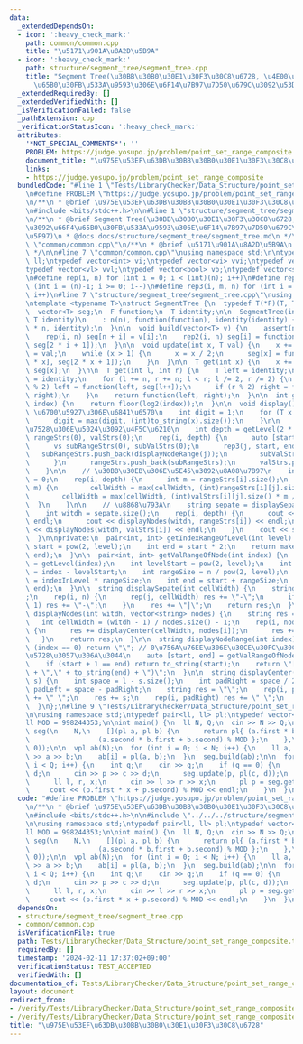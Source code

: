 ```yaml
---
data:
  _extendedDependsOn:
  - icon: ':heavy_check_mark:'
    path: common/common.cpp
    title: "\u5171\u901A\u8A2D\u5B9A"
  - icon: ':heavy_check_mark:'
    path: structure/segment_tree/segment_tree.cpp
    title: "Segment Tree(\u30BB\u30B0\u30E1\u30F3\u30C8\u6728, \u4E00\u70B9\u3092\u66F4\
      \u65B0\u30FB\u533A\u9593\u306E\u6F14\u7B97\u7D50\u679C\u3092\u53D6\u5F97)"
  _extendedRequiredBy: []
  _extendedVerifiedWith: []
  _isVerificationFailed: false
  _pathExtension: cpp
  _verificationStatusIcon: ':heavy_check_mark:'
  attributes:
    '*NOT_SPECIAL_COMMENTS*': ''
    PROBLEM: https://judge.yosupo.jp/problem/point_set_range_composite
    document_title: "\u975E\u53EF\u63DB\u30BB\u30B0\u30E1\u30F3\u30C8\u6728"
    links:
    - https://judge.yosupo.jp/problem/point_set_range_composite
  bundledCode: "#line 1 \"Tests/LibraryChecker/Data_Structure/point_set_range_composite.test.cpp\"\
    \n#define PROBLEM \"https://judge.yosupo.jp/problem/point_set_range_composite\"\
    \n/**\n * @brief \u975E\u53EF\u63DB\u30BB\u30B0\u30E1\u30F3\u30C8\u6728\n */\n\
    \n#include <bits/stdc++.h>\n\n#line 1 \"structure/segment_tree/segment_tree.cpp\"\
    \n/**\n * @brief Segment Tree(\u30BB\u30B0\u30E1\u30F3\u30C8\u6728, \u4E00\u70B9\
    \u3092\u66F4\u65B0\u30FB\u533A\u9593\u306E\u6F14\u7B97\u7D50\u679C\u3092\u53D6\
    \u5F97)\n * @docs docs/structure/segment_tree/segment_tree.md\n */\n\n#line 1\
    \ \"common/common.cpp\"\n/**\n * @brief \u5171\u901A\u8A2D\u5B9A\n * @docs docs/common/common.md\n\
    \ */\n\n#line 7 \"common/common.cpp\"\nusing namespace std;\n\ntypedef long long\
    \ ll;\ntypedef vector<int> vi;\ntypedef vector<vi> vvi;\ntypedef vector<ll> vl;\n\
    typedef vector<vl> vvl;\ntypedef vector<bool> vb;\ntypedef vector<string> vs;\n\
    \n#define rep(i, n) for (int i = 0; i < (int)(n); i++)\n#define rep2(i, n) for\
    \ (int i = (n)-1; i >= 0; i--)\n#define rep3(i, m, n) for (int i = (m); i < (int)(n);\
    \ i++)\n#line 7 \"structure/segment_tree/segment_tree.cpp\"\nusing namespace std;\n\
    \ntemplate <typename T>\nstruct SegmentTree {\n  typedef T(*F)(T, T);\n  int n;\n\
    \  vector<T> seg;\n  F function;\n  T identity;\n\n  SegmentTree(int n, F function,\
    \ T identity)\n    : n(n), function(function), identity(identity) {\n    seg.assign(2\
    \ * n, identity);\n  }\n\n  void build(vector<T> v) {\n    assert(n == (int)v.size());\n\
    \    rep(i, n) seg[n + i] = v[i];\n    rep2(i, n) seg[i] = function(seg[2 * i],\
    \ seg[2 * i + 1]);\n  }\n\n  void update(int x, T val) {\n    x += n;\n    seg[x]\
    \ = val;\n    while (x > 1) {\n      x = x / 2;\n      seg[x] = function(seg[2\
    \ * x], seg[2 * x + 1]);\n    }\n  }\n\n  T get(int x) {\n    x += n;\n    return\
    \ seg[x];\n  }\n\n  T get(int l, int r) {\n    T left = identity;\n    T right\
    \ = identity;\n    for (l += n, r += n; l < r; l /= 2, r /= 2) {\n      if (l\
    \ % 2) left = function(left, seg[l++]);\n      if (r % 2) right = function(seg[--r],\
    \ right);\n    }\n    return function(left, right);\n  }\n\n  int getLevel(int\
    \ index) {\n    return floor(log2(index));\n  }\n\n  void display() {\n    //\
    \ \u6700\u5927\u306E\u6841\u6570\n    int digit = 1;\n    for (T x : seg) {\n\
    \      digit = max(digit, (int)to_string(x).size());\n    }\n\n    // \u8868\u793A\
    \u7528\u306E\u5024\u3092\u4F5C\u6210\n    int depth = getLevel(2 * n);\n    vector<vs>\
    \ rangeStrs(0), valStrs(0);\n    rep(i, depth) {\n      auto [start, end] = getIndexRangeOfLevel(i);\n\
    \      vs subRangeStrs(0), subValStrs(0);\n      rep3(j, start, end) {\n     \
    \   subRangeStrs.push_back(displayNodeRange(j));\n        subValStrs.push_back(to_string(seg[j]));\n\
    \      }\n      rangeStrs.push_back(subRangeStrs);\n      valStrs.push_back(subValStrs);\n\
    \    }\n\n    // \u30BB\u30EB\u306E\u5E45\u3092\u8A08\u7B97\n    int cellWidth\
    \ = 0;\n    rep(i, depth) {\n      int m = rangeStrs[i].size();\n      rep(j,\
    \ m) {\n        cellWidth = max(cellWidth, (int)rangeStrs[i][j].size() * m / n);\n\
    \        cellWidth = max(cellWidth, (int)valStrs[i][j].size() * m / n);\n    \
    \  }\n    }\n\n    // \u8868\u793A\n    string sepate = displaySepate(cellWidth);\n\
    \    int witdh = sepate.size();\n    rep(i, depth) {\n      cout << sepate <<\
    \ endl;\n      cout << displayNodes(witdh, rangeStrs[i]) << endl;\n      cout\
    \ << displayNodes(witdh, valStrs[i]) << endl;\n    }\n    cout << sepate << endl;\n\
    \  }\n\nprivate:\n  pair<int, int> getIndexRangeOfLevel(int level) {\n    int\
    \ start = pow(2, level);\n    int end = start * 2;\n    return make_pair(start,\
    \ end);\n  }\n\n  pair<int, int> getValRangeOfNode(int index) {\n    int level\
    \ = getLevel(index);\n    int levelStart = pow(2, level);\n    int indexInLevel\
    \ = index - levelStart;\n    int rangeSize = n / pow(2, level);\n    int start\
    \ = indexInLevel * rangeSize;\n    int end = start + rangeSize;\n    return make_pair(start,\
    \ end);\n  }\n\n  string displaySepate(int cellWidth) {\n    string res = \"|\"\
    ;\n    rep(i, n) {\n      rep(j, cellWidth) res += \"-\";\n      if (i != n -\
    \ 1) res += \"-\";\n    }\n    res += \"|\";\n    return res;\n  }\n\n  string\
    \ displayNodes(int witdh, vector<string> nodes) {\n    string res = \"|\";\n \
    \   int cellWidth = (witdh - 1) / nodes.size() - 1;\n    rep(i, nodes.size())\
    \ {\n      res += displayCenter(cellWidth, nodes[i]);\n      res += \"|\";\n \
    \   }\n    return res;\n  }\n\n  string displayNodeRange(int index) {\n    if\
    \ (index == 0) return \"\"; // 0\u756A\u76EE\u306E\u30CE\u30FC\u30C9\u306F\u5B58\
    \u5728\u3057\u306A\u3044\n    auto [start, end] = getValRangeOfNode(index);\n\
    \    if (start + 1 == end) return to_string(start);\n    return \"[\" + to_string(start)\
    \ + \",\" + to_string(end) + \")\";\n  }\n\n  string displayCenter(int l, string\
    \ s) {\n    int space = l - s.size();\n    int padRight = space / 2;\n    int\
    \ padLeft = space - padRight;\n    string res = \"\";\n    rep(i, padLeft) res\
    \ += \" \";\n    res += s;\n    rep(i, padRight) res += \" \";\n    return res;\n\
    \  }\n};\n#line 9 \"Tests/LibraryChecker/Data_Structure/point_set_range_composite.test.cpp\"\
    \n\nusing namespace std;\ntypedef pair<ll, ll> pl;\ntypedef vector<pl> vpl;\n\n\
    ll MOD = 998244353;\n\nint main() {\n  ll N, Q;\n  cin >> N >> Q;\n\n  SegmentTree<pl>\
    \ seg(\n    N,\n    [](pl a, pl b) {\n      return pl{ (a.first * b.first) % MOD,\n\
    \                 (a.second * b.first + b.second) % MOD };\n    },\n    pl(1,\
    \ 0));\n\n  vpl ab(N);\n  for (int i = 0; i < N; i++) {\n    ll a, b;\n    cin\
    \ >> a >> b;\n    ab[i] = pl(a, b);\n  }\n  seg.build(ab);\n\n  for (int i = 0;\
    \ i < Q; i++) {\n    int q;\n    cin >> q;\n    if (q == 0) {\n      ll p, c,\
    \ d;\n      cin >> p >> c >> d;\n      seg.update(p, pl(c, d));\n    } else {\n\
    \      ll l, r, x;\n      cin >> l >> r >> x;\n      pl p = seg.get(l, r);\n \
    \     cout << (p.first * x + p.second) % MOD << endl;\n    }\n  }\n}\n"
  code: "#define PROBLEM \"https://judge.yosupo.jp/problem/point_set_range_composite\"\
    \n/**\n * @brief \u975E\u53EF\u63DB\u30BB\u30B0\u30E1\u30F3\u30C8\u6728\n */\n\
    \n#include <bits/stdc++.h>\n\n#include \"../../../structure/segment_tree/segment_tree.cpp\"\
    \n\nusing namespace std;\ntypedef pair<ll, ll> pl;\ntypedef vector<pl> vpl;\n\n\
    ll MOD = 998244353;\n\nint main() {\n  ll N, Q;\n  cin >> N >> Q;\n\n  SegmentTree<pl>\
    \ seg(\n    N,\n    [](pl a, pl b) {\n      return pl{ (a.first * b.first) % MOD,\n\
    \                 (a.second * b.first + b.second) % MOD };\n    },\n    pl(1,\
    \ 0));\n\n  vpl ab(N);\n  for (int i = 0; i < N; i++) {\n    ll a, b;\n    cin\
    \ >> a >> b;\n    ab[i] = pl(a, b);\n  }\n  seg.build(ab);\n\n  for (int i = 0;\
    \ i < Q; i++) {\n    int q;\n    cin >> q;\n    if (q == 0) {\n      ll p, c,\
    \ d;\n      cin >> p >> c >> d;\n      seg.update(p, pl(c, d));\n    } else {\n\
    \      ll l, r, x;\n      cin >> l >> r >> x;\n      pl p = seg.get(l, r);\n \
    \     cout << (p.first * x + p.second) % MOD << endl;\n    }\n  }\n}\n"
  dependsOn:
  - structure/segment_tree/segment_tree.cpp
  - common/common.cpp
  isVerificationFile: true
  path: Tests/LibraryChecker/Data_Structure/point_set_range_composite.test.cpp
  requiredBy: []
  timestamp: '2024-02-11 17:37:02+09:00'
  verificationStatus: TEST_ACCEPTED
  verifiedWith: []
documentation_of: Tests/LibraryChecker/Data_Structure/point_set_range_composite.test.cpp
layout: document
redirect_from:
- /verify/Tests/LibraryChecker/Data_Structure/point_set_range_composite.test.cpp
- /verify/Tests/LibraryChecker/Data_Structure/point_set_range_composite.test.cpp.html
title: "\u975E\u53EF\u63DB\u30BB\u30B0\u30E1\u30F3\u30C8\u6728"
---
```

